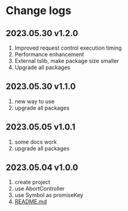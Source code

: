 # Change logs

## 2023.05.30 v1.2.0

1. Improved request control execution timing
2. Performance enhancement
3. External tslib, make package size smaller
4. Upgrade all packages

## 2023.05.30 v1.1.0

1. new way to use
2. upgrade all packages

## 2023.05.05 v1.0.1

1. some docs work
2. upgrade all packages

## 2023.05.04 v1.0.0

1. create project
2. use AbortController
3. use Symbol as promiseKey
4. [README.md](./README.md)
